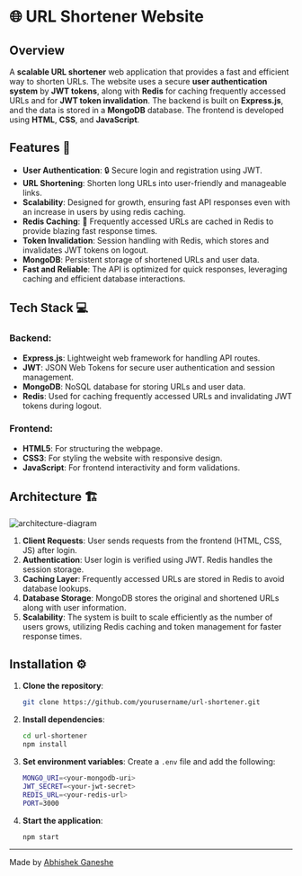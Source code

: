 # 🌐 URL Shortener Website

## Overview
A **scalable URL shortener** web application that provides a fast and efficient way to shorten URLs. The website uses a secure **user authentication system**  by **JWT tokens**, along with **Redis** for caching frequently accessed URLs and for **JWT token invalidation**. The backend is built on **Express.js**, and the data is stored in a **MongoDB** database. The frontend is developed using **HTML**, **CSS**, and **JavaScript**.

## Features 🚀

- **User Authentication**: 🔒 Secure login and registration using JWT.
- **URL Shortening**: Shorten long URLs into user-friendly and manageable links.
- **Scalability**: Designed for growth, ensuring fast API responses even with an increase in users  by using redis caching.
- **Redis Caching**: 🚀 Frequently accessed URLs are cached in Redis to provide blazing fast response times.
- **Token Invalidation**: Session handling with Redis, which stores and invalidates JWT tokens on logout.
- **MongoDB**: Persistent storage of shortened URLs and user data.
- **Fast and Reliable**: The API is optimized for quick responses, leveraging caching and efficient database interactions.

## Tech Stack 💻

### Backend:
- **Express.js**: Lightweight web framework for handling API routes.
- **JWT**: JSON Web Tokens for secure user authentication and session management.
- **MongoDB**: NoSQL database for storing URLs and user data.
- **Redis**: Used for caching frequently accessed URLs and invalidating JWT tokens during logout.

### Frontend:
- **HTML5**: For structuring the webpage.
- **CSS3**: For styling the website with responsive design.
- **JavaScript**: For frontend interactivity and form validations.

## Architecture 🏗️
![architecture-diagram](https://drive.google.com/uc?id=1Jfd6pfxXSxzyX0Tp88Rp8seh2xjJMp1C)
1. **Client Requests**: User sends requests from the frontend (HTML, CSS, JS) after login.
2. **Authentication**: User login is verified using JWT. Redis handles the session storage.
3. **Caching Layer**: Frequently accessed URLs are stored in Redis to avoid database lookups.
4. **Database Storage**: MongoDB stores the original and shortened URLs along with user information.
5. **Scalability**: The system is built to scale efficiently as the number of users grows, utilizing Redis caching and token management for faster response times.

## Installation ⚙️

1. **Clone the repository**:
    ```bash
    git clone https://github.com/yourusername/url-shortener.git
    ```
2. **Install dependencies**:
    ```bash
    cd url-shortener
    npm install
    ```
3. **Set environment variables**:
    Create a `.env` file and add the following:
    ```bash
    MONGO_URI=<your-mongodb-uri>
    JWT_SECRET=<your-jwt-secret>
    REDIS_URL=<your-redis-url>
    PORT=3000
    ```

4. **Start the application**:
    ```bash
    npm start
    ```

---

Made by [Abhishek Ganeshe](https://github.com/RishiGaneshe)

 
